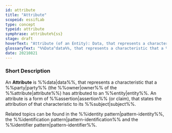 ```yaml
---
id: attribute
title: "Attribute"
scopeid: essifLab
type: concept
typeid: attribute
symphrase: attribute%{ss}
stage: draft
hoverText: "Attribute (of an Entity): Data, that represents a characteristic that a Party (the Owner of the attribute) has attributed to an Entity."
glossaryText: "%%Data^data%%, that represents a characteristic that a %%party^party%% (the %%owner^owner%% of the %%attribute^attribute%%) has attributed to an %%entity^entity%%."
date: 20210821
---
```


### Short Description
An **Attribute** is %%data|data%%, that represents a characteristic that a %%party|party%% (the %%owner|owner%% of the %%attribute|attribute%%) has attributed to an %%entity|entity%%. An attribute is a form of %%assertion|assertion%% (or claim), that states the attribution of that characteristic to its %%subject|subject%%.

Related topics can be found in the %%identity pattern|pattern-identity%%, the %%identification pattern|pattern-identification%% and the %%identifier pattern|pattern-identifier%%.
